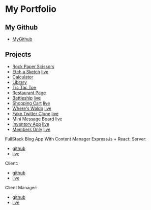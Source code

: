 # My Portfolio

## My Github

- [MyGithub](https://github.com/devkovmtl)

## Projects

- [Rock Paper Scissors](https://github.com/devkovmtl/rock-paper-scissors)
- [Etch a Sketch](https://github.com/devkovmtl/etch-a-sketch) [live](https://devkovmtl.github.io/etch-a-sketch/)
- [Calculator](https://github.com/devkovmtl/calculator)
- [Library](https://github.com/devkovmtl/library)
- [Tic Tac Toe](https://github.com/devkovmtl/tic-tac-toe)
- [Restaurant Page](https://github.com/devkovmtl/restaurant_page)
- [Battleship](https://github.com/devkovmtl/battleship) [live](https://devkovmtl.github.io/battleship/)
- [Shopping Cart](https://github.com/devkovmtl/shopping-cart) [live](https://devkovmtl.github.io/shopping-cart/)
- [Where's Waldo](https://github.com/devkovmtl/where-is-waldo) [live](https://waldo-71d19.web.app/)
- [Fake Twitter Clone](https://github.com/devkovmtl/fake-twitter-clone) [live](https://twitter-clone-dd466.web.app/home)
- [Mini Message Board](https://github.com/devkovmtl/mini_message_board) [live](https://obscure-mountain-25125.herokuapp.com/)
- [Inventory App](https://github.com/devkovmtl/inventory-app) [live](https://gentle-fjord-76048.herokuapp.com/)
- [Members Only](https://github.com/devkovmtl/private-club) [live](https://dry-island-30509.herokuapp.com/)

FullStack Blog App With Content Manager ExpressJs + React:
Server:

- [github](https://github.com/devkovmtl/blog-app-server)
- [live](https://shielded-reaches-57316.herokuapp.com/)

Client:

- [github](https://github.com/devkovmtl/blog-app-client)
- [live](https://blog-app-client-nine.vercel.app/)

Client Manager:

- [github](https://github.com/devkovmtl/blog-app-client-manager)
- [live](https://blog-app-client-manager-pbr52q6rf-devkovmtl.vercel.app)
